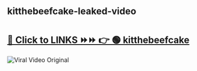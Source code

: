 
 ## kitthebeefcake-leaked-video 

# <h2><a href="https://clipsfans.com/kitthebeefcake&ref=git">🔗 Click to LINKS ⏩⏩ 👉 🟢 kitthebeefcake </a></h2>

<a href="https://clipsfans.com/kitthebeefcake&ref=git" rel="nofollow" data-target="animated-image.originalLink"><img src="https://i.ibb.co.com/xMMVF88/686577567.gif" alt="Viral Video Original" style="max-width: 100%; display: inline-block;" data-target="animated-image.originalImage"></a>
